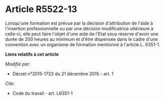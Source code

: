 # Article R5522-13

Lorsqu'une formation est prévue par la décision d'attribution de l'aide à l'insertion professionnelle ou par une décision
modificatrice ultérieure à celle-ci, elle peut faire l'objet d'une aide de l'Etat sous réserve d'avoir une durée de 200
heures au minimum et d'être dispensée dans le cadre d'une convention avec un organisme de formation mentionné à l'article L.
6351-1.

**Liens relatifs à cet article**

_Modifié par_:

  - Décret n°2015-1722 du 21 décembre 2015 - art. 1

_Cite_:

  - Code du travail - art. L6351-1
